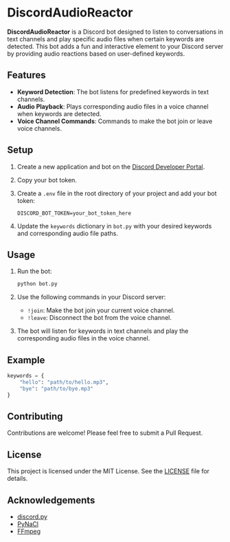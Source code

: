 # DiscordAudioReactor

**DiscordAudioReactor** is a Discord bot designed to listen to conversations in text channels and play specific audio files when certain keywords are detected. This bot adds a fun and interactive element to your Discord server by providing audio reactions based on user-defined keywords.

## Features

- **Keyword Detection**: The bot listens for predefined keywords in text channels.
- **Audio Playback**: Plays corresponding audio files in a voice channel when keywords are detected.
- **Voice Channel Commands**: Commands to make the bot join or leave voice channels.


## Setup

1. Create a new application and bot on the [Discord Developer Portal](https://discord.com/developers/applications).
2. Copy your bot token.
3. Create a `.env` file in the root directory of your project and add your bot token:

    ```env
    DISCORD_BOT_TOKEN=your_bot_token_here
    ```

4. Update the `keywords` dictionary in `bot.py` with your desired keywords and corresponding audio file paths.

## Usage

1. Run the bot:

    ```bash
    python bot.py
    ```

2. Use the following commands in your Discord server:
    - `!join`: Make the bot join your current voice channel.
    - `!leave`: Disconnect the bot from the voice channel.

3. The bot will listen for keywords in text channels and play the corresponding audio files in the voice channel.

## Example

```python
keywords = {
    "hello": "path/to/hello.mp3",
    "bye": "path/to/bye.mp3"
}
```

## Contributing

Contributions are welcome! Please feel free to submit a Pull Request.

## License

This project is licensed under the MIT License. See the [LICENSE](LICENSE) file for details.

## Acknowledgements

- [discord.py](https://github.com/Rapptz/discord.py)
- [PyNaCl](https://github.com/pyca/pynacl)
- [FFmpeg](https://ffmpeg.org/)
